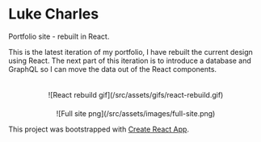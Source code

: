 # Luke Charles
Portfolio site - rebuilt in React.

This is the latest iteration of my portfolio, I have rebuilt the current design using React.
The next part of this iteration is to introduce a database and GraphQL so I can move the data out of the React components.

<div style="text-align:center;padding-top:20px;">![React rebuild gif](/src/assets/gifs/react-rebuild.gif)</div>

<div style="text-align:center;padding-top:20px;">![Full site png](/src/assets/images/full-site.png)</div>

This project was bootstrapped with [Create React App](https://github.com/facebook/create-react-app).
